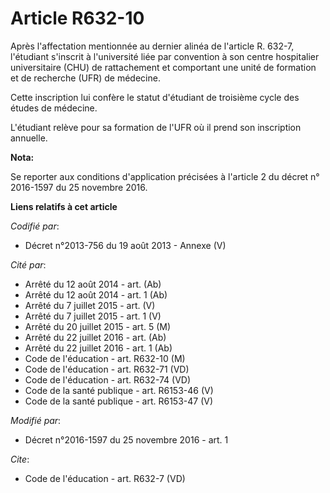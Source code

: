 # Article R632-10

Après l'affectation mentionnée au dernier alinéa de l'article R. 632-7, l'étudiant s'inscrit à l'université liée par
convention à son centre hospitalier universitaire (CHU) de rattachement et comportant une unité de formation et de recherche
(UFR) de médecine. 

Cette inscription lui confère le statut d'étudiant de troisième cycle des études de médecine. 

L'étudiant relève pour sa formation de l'UFR où il prend son inscription annuelle.

**Nota:**

Se reporter aux conditions d'application précisées à l'article 2 du décret n° 2016-1597 du 25 novembre 2016.

**Liens relatifs à cet article**

_Codifié par_:

  - Décret n°2013-756 du 19 août 2013 -  Annexe (V)

_Cité par_:

  - Arrêté du 12 août 2014 - art. (Ab)
  - Arrêté du 12 août 2014 - art. 1 (Ab)
  - Arrêté du 7 juillet 2015 - art. (V)
  - Arrêté du 7 juillet 2015 - art. 1 (V)
  - Arrêté du 20 juillet 2015 - art. 5 (M)
  - Arrêté du 22 juillet 2016 - art. (Ab)
  - Arrêté du 22 juillet 2016 - art. 1 (Ab)
  - Code de l'éducation - art. R632-10 (M)
  - Code de l'éducation - art. R632-71 (VD)
  - Code de l'éducation - art. R632-74 (VD)
  - Code de la santé publique - art. R6153-46 (V)
  - Code de la santé publique - art. R6153-47 (V)

_Modifié par_:

  - Décret n°2016-1597 du 25 novembre 2016 - art. 1

_Cite_:

  - Code de l'éducation - art. R632-7 (VD)

